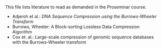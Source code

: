This file lists literature to read as demanded in the Proseminar course.

* Adjeroh et al.: *DNA Sequence Compression using the Burrows-Wheeler Transform*
* Burrows, Wheeler: A Block-sorting Lossless Data Compression Algorithm
* Cox et. al.: Large-scale compression of genomic sequence databases with the Burrows-Wheeler transform